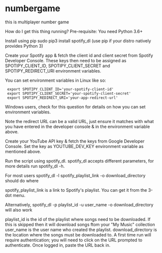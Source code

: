 # numbergame
this is multiplayer number game

How do I get this thing running?
Pre-requisite: You need Python 3.6+

Install using pip sudo pip3 install spotify_dl (use pip if your distro natively provides Python 3)

Create your Spotify app & fetch the client id and client secret from Spotify Developer Console. These keys then need to be assigned as SPOTIPY_CLIENT_ID, SPOTIPY_CLIENT_SECRET and SPOTIPY_REDIRECT_URI environment variables.

You can set environment variables in Linux like so:

     export SPOTIPY_CLIENT_ID='your-spotify-client-id'
     export SPOTIPY_CLIENT_SECRET='your-spotify-client-secret'
     export SPOTIPY_REDIRECT_URI='your-app-redirect-url'
Windows users, check for this question for details on how you can set environment variables.

Note the redirect URL can be a valid URL, just ensure it matches with what you have entered in the developer console & in the environment variable above.

Create your YouTube API key & fetch the keys from Google Developer Console. Set the key as YOUTUBE_DEV_KEY environment variable as mentioned above.

Run the script using spotify_dl. spotify_dl accepts different parameters, for more details run spotify_dl -h.

For most users spotify_dl -l spotify_playlist_link -o download_directory should do where

spotify_playlist_link is a link to Spotify's playlist. You can get it from the 3-dot menu.

Alternatively, spotify_dl -p playlist_id -u user_name -o download_directory will also work

playlist_id is the id of the playlist where songs need to be downloaded. If this is skipped then it will download songs ftom your "My Music" collection
user_name is the user name who created the playlist.
download_directory is the location where the songs must be downloaded to.
A first time run will require authentication; you will need to click on the URL prompted to authenticate. Once logged in, paste the URL back in.
